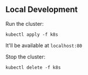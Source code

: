 ## Local Development

Run the cluster:

`kubectl apply -f k8s`

It'll be available at `localhost:80`

Stop the cluster:

`kubectl delete -f k8s`
